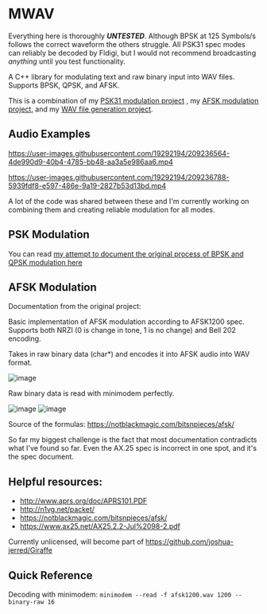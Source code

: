 # MWAV
Everything here is thoroughly ***UNTESTED***. Although BPSK at 125 Symbols/s follows the correct waveform the others struggle. All PSK31 spec modes
can reliably be decoded by Fldigi, but I would not recommend broadcasting *anything* until you test functionality.

A C++ library for modulating text and raw binary input into WAV files. Supports BPSK, QPSK, and AFSK.

This is a combination of my [PSK31 modulation project](https://github.com/joshua-jerred/PSK31-Modulation-WAV-Generator) 
, my [AFSK modulation project](https://github.com/joshua-jerred/AFSK-Modulation-WAV-Generator), and my
[WAV file generation project](https://github.com/joshua-jerred/WavGen).

## Audio Examples
https://user-images.githubusercontent.com/19292194/209236564-4de990d9-40b4-4785-bb48-aa3a5e986aa6.mp4

https://user-images.githubusercontent.com/19292194/209236788-5939fdf8-e597-486e-9a19-2827b53d13bd.mp4



A lot of the code was shared between these and I'm currently working on combining them and creating reliable modulation for all modes.

## PSK Modulation
You can read [my attempt to document the original process of BPSK and QPSK modulation here](https://joshuajer.red/projects/psk-modulation.html)

## AFSK Modulation
Documentation from the original project:

Basic implementation of AFSK modulation according to AFSK1200 spec.
Supports both NRZI (0 is change in tone, 1 is no change) and Bell 202 encoding.

Takes in raw binary data (char*) and encodes it into AFSK audio into WAV format.

![image](https://user-images.githubusercontent.com/19292194/208214035-59ed7b38-1e53-47ea-89d1-ee65b8cab46a.png)

Raw binary data is read with minimodem perfectly.

![image](https://user-images.githubusercontent.com/19292194/208214105-9eeb9f8c-9d8f-4074-880f-1fed30ee4563.png)
![image](https://user-images.githubusercontent.com/19292194/208214122-c7f256f7-96ae-49f4-8a14-75158461b834.png)

Source of the formulas:
https://notblackmagic.com/bitsnpieces/afsk/


So far my biggest challenge is the fact that most documentation contradicts what I've found so far.
Even the AX.25 spec is incorrect in one spot, and it's the spec document.

## Helpful resources:
 - http://www.aprs.org/doc/APRS101.PDF
 - http://n1vg.net/packet/
 - https://notblackmagic.com/bitsnpieces/afsk/
 - https://www.ax25.net/AX25.2.2-Jul%2098-2.pdf

Currently unlicensed, will become part of https://github.com/joshua-jerred/Giraffe

## Quick Reference
Decoding with minimodem:
``minimodem --read -f afsk1200.wav 1200 --binary-raw 16``
